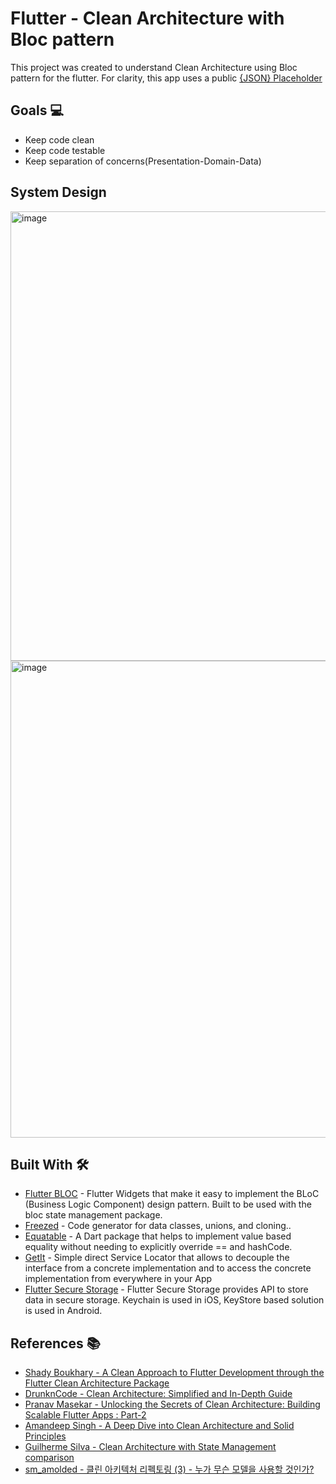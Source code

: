 # Flutter - Clean Architecture with Bloc pattern

This project was created to understand Clean Architecture using Bloc pattern for the flutter. For clarity, this app uses a public [{JSON} Placeholder](https://jsonplaceholder.typicode.com/)

## Goals :computer:
- Keep code clean
- Keep code testable
- Keep separation of concerns(Presentation-Domain-Data)

## System Design
<img width="719" alt="image" src="https://github.com/user-attachments/assets/343708e3-ce97-416d-91b2-44400a8b7747">
<img width="763" alt="image" src="https://github.com/user-attachments/assets/0cb84171-b77b-48a5-833c-469771cf4de1">

## Built With 🛠
- [Flutter BLOC](https://pub.dev/packages/flutter_bloc) - Flutter Widgets that make it easy to implement the BLoC (Business Logic Component) design pattern. Built to be used with the bloc state management package.
- [Freezed](https://pub.dev/packages/freezed) - Code generator for data classes, unions, and cloning..
- [Equatable](https://pub.dev/packages/equatable) - A Dart package that helps to implement value based equality without needing to explicitly override == and hashCode.
- [GetIt](https://pub.dev/packages/get_it) - Simple direct Service Locator that allows to decouple the interface from a concrete implementation and to access the concrete implementation from everywhere in your App
- [Flutter Secure Storage](https://pub.dev/packages/flutter_secure_storage) - Flutter Secure Storage provides API to store data in secure storage. Keychain is used in iOS, KeyStore based solution is used in Android.

## References :books:

- [Shady Boukhary - A Clean Approach to Flutter Development through the Flutter Clean Architecture Package](https://ieeexplore.ieee.org/document/9071367)
- [DrunknCode - Clean Architecture: Simplified and In-Depth Guide](https://medium.com/@DrunknCode/clean-architecture-simplified-and-in-depth-guide-026333c54454)
- [Pranav Masekar - Unlocking the Secrets of Clean Architecture: Building Scalable Flutter Apps : Part-2](https://sungod.hashnode.dev/flutter-clean-architecture-part-2)
- [Amandeep Singh - A Deep Dive into Clean Architecture and Solid Principles](https://medium.com/@unaware_harry/a-deep-dive-into-clean-architecture-and-solid-principles-dcdcec5db48a)
- [Guilherme Silva - Clean Architecture with State Management comparison](https://github.com/guilherme-v/flutter-clean-architecture-example/tree/main)
- [sm_amolded - 클린 아키텍처 리펙토링 (3) - 누가 무슨 모델을 사용할 것인가?](https://etst.tistory.com/353)

